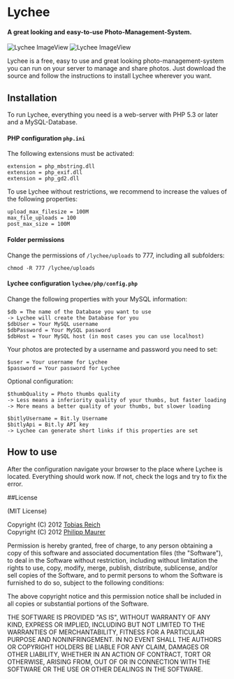 # Lychee

#### A great looking and easy-to-use Photo-Management-System.

![Lychee ImageView](http://lychee.electerious.com/uploads/big/13511584079432.png)
![Lychee ImageView](http://lychee.electerious.com/uploads/big/13497110451270.png)

Lychee is a free, easy to use and great looking photo-management-system you can run on your server to manage and share photos. Just download the source and follow the instructions to install Lychee wherever you want.

## Installation

To run Lychee, everything you need is a web-server with PHP 5.3 or later and a MySQL-Database.

#### PHP configuration `php.ini`

The following extensions must be activated:

	extension = php_mbstring.dll	extension = php_exif.dll
	extension = php_gd2.dll
	
To use Lychee without restrictions, we recommend to increase the values of the following properties:

	upload_max_filesize = 100M
	max_file_uploads = 100	post_max_size = 100M

#### Folder permissions

Change the permissions of `/lychee/uploads` to 777, including all subfolders:

	chmod -R 777 /lychee/uploads

#### Lychee configuration `lychee/php/config.php`

Change the following properties with your MySQL information:

	$db = The name of the Database you want to use
	-> Lychee will create the Database for you	$dbUser = Your MySQL username  	$dbPassword = Your MySQL password	$dbHost = Your MySQL host (in most cases you can use localhost)

Your photos are protected by a username and password you need to set:

	$user = Your username for Lychee  
	$password = Your password for Lychee
	
Optional configuration:

	$thumbQuality = Photo thumbs quality
	-> Less means a inferiority quality of your thumbs, but faster loading
	-> More means a better quality of your thumbs, but slower loading
	
	$bitlyUsername = Bit.ly Username	$bitlyApi = Bit.ly API key
	-> Lychee can generate short links if this properties are set

## How to use

After the configuration navigate your browser to the place where Lychee is located. Everything should work now. If not, check the logs and try to fix the error.

##License

(MIT License)

Copyright (C) 2012 [Tobias Reich](http://electerious.com)  
Copyright (C) 2012 [Philipp Maurer](http://phinal.net)  

Permission is hereby granted, free of charge, to any person obtaining a copy of this software and associated documentation files (the "Software"), to deal in the Software without restriction, including without limitation the rights to use, copy, modify, merge, publish, distribute, sublicense, and/or sell copies of the Software, and to permit persons to whom the Software is furnished to do so, subject to the following conditions:

The above copyright notice and this permission notice shall be included in all copies or substantial portions of the Software.

THE SOFTWARE IS PROVIDED "AS IS", WITHOUT WARRANTY OF ANY KIND, EXPRESS OR IMPLIED, INCLUDING BUT NOT LIMITED TO THE WARRANTIES OF MERCHANTABILITY, FITNESS FOR A PARTICULAR PURPOSE AND NONINFRINGEMENT. IN NO EVENT SHALL THE AUTHORS OR COPYRIGHT HOLDERS BE LIABLE FOR ANY CLAIM, DAMAGES OR OTHER LIABILITY, WHETHER IN AN ACTION OF CONTRACT, TORT OR OTHERWISE, ARISING FROM, OUT OF OR IN CONNECTION WITH THE SOFTWARE OR THE USE OR OTHER DEALINGS IN THE SOFTWARE.
